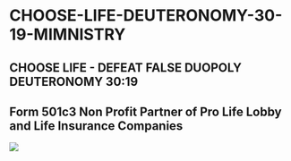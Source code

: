 # CHOOSE-LIFE-DEUTERONOMY-30-19-MIMNISTRY
## CHOOSE LIFE - DEFEAT FALSE DUOPOLY DEUTERONOMY 30:19
## Form 501c3 Non Profit Partner of Pro Life Lobby and Life Insurance Companies


![](https://i.pinimg.com/564x/f5/a4/bf/f5a4bfd783f2d029c0cabd272de3610a.jpg)
